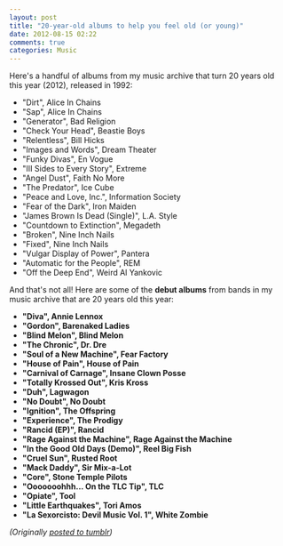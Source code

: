 ```yaml
---
layout: post
title: "20-year-old albums to help you feel old (or young)"
date: 2012-08-15 02:22
comments: true
categories: Music
---
```

Here's a handful of albums from my music archive that turn 20 years old this year (2012), released in 1992:

* "Dirt", Alice In Chains
* "Sap", Alice In Chains
* "Generator", Bad Religion
* "Check Your Head", Beastie Boys
* "Relentless", Bill Hicks
* "Images and Words", Dream Theater
* "Funky Divas", En Vogue
* "III Sides to Every Story", Extreme
* "Angel Dust", Faith No More
* "The Predator", Ice Cube
* "Peace and Love, Inc.", Information Society
* "Fear of the Dark", Iron Maiden
* "James Brown Is Dead (Single)", L.A. Style
* "Countdown to Extinction", Megadeth
* "Broken", Nine Inch Nails
* "Fixed", Nine Inch Nails
* "Vulgar Display of Power", Pantera
* "Automatic for the People", REM
* "Off the Deep End", Weird Al Yankovic

And that's not all! Here are some of the **debut albums** from bands in my music archive that are 20 years old this year:

* **"Diva", Annie Lennox**
* **"Gordon", Barenaked Ladies**
* **"Blind Melon", Blind Melon**
* **"The Chronic", Dr. Dre**
* **"Soul of a New Machine", Fear Factory**
* **"House of Pain", House of Pain**
* **"Carnival of Carnage", Insane Clown Posse**
* **"Totally Krossed Out", Kris Kross**
* **"Duh", Lagwagon**
* **"No Doubt", No Doubt**
* **"Ignition", The Offspring**
* **"Experience", The Prodigy**
* **"Rancid (EP)", Rancid**
* **"Rage Against the Machine", Rage Against the Machine**
* **"In the Good Old Days (Demo)", Reel Big Fish**
* **"Cruel Sun", Rusted Root**
* **"Mack Daddy", Sir Mix-a-Lot**
* **"Core", Stone Temple Pilots**
* **"Ooooooohhh... On the TLC Tip", TLC**
* **"Opiate", Tool**
* **"Little Earthquakes", Tori Amos**
* **"La Sexorcisto: Devil Music Vol. 1", White Zombie**

*(Originally [posted to tumblr](http://genetik.tumblr.com/post/29469068902/20-year-old-albums-to-help-you-feel-old-or-young))*
